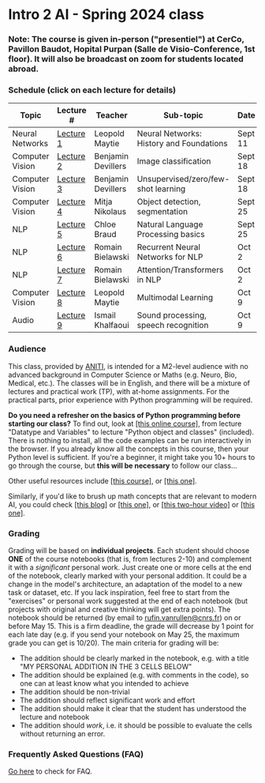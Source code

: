 # Intro 2 AI  -  Spring 2024 class

<!-- <div style="text-align: right"><a href="registration"> <h3>Go to registration</h3></a> </div> 

<div style="text-align: right"><h3>Registration is closed! (come back again next year)</h3> </div>
-->
### Note: The course is given in-person ("presentiel") at CerCo, Pavillon Baudot, Hopital Purpan (Salle de Visio-Conference, 1st floor). It will also be broadcast on zoom for students located abroad.

### Schedule (click on each lecture for details)

| Topic | Lecture # | Teacher | Sub-topic | Date  |  Time   |
|--------------|---------|---------------|----------------------------|--------------|--------|
| Neural Networks  | [Lecture 1](./Lecture1/index.md) | Leopold Maytie | Neural Networks: History and Foundations |  Sept 11 | 1:30-3:30pm  |
| Computer Vision  | [Lecture 2](./Lecture2/index.md) | Benjamin Devillers | Image classification |  Sept 18 | 1:30-3:30pm |
| Computer Vision  | [Lecture 3](./Lecture3/index.md) | Benjamin Devillers | Unsupervised/zero/few-shot learning |  Sept 18 | 3:30-6pm |
| Computer Vision  | [Lecture 4](./Lecture4/index.md) | Mitja Nikolaus | Object detection, segmentation |  Sept 25 | 4-6pm |
| NLP  | [Lecture 5](./Lecture5/index.md) | Chloe Braud | Natural Language Processing basics |  Sept 25 | 1:30-3:30pm |
| NLP  | [Lecture 6](./Lecture6/index.md) | Romain Bielawski | Recurrent Neural Networks for NLP |  Oct 2 | 1:30-3:30pm |
| NLP  | [Lecture 7](./Lecture7/index.md) | Romain Bielawski | Attention/Transformers in NLP |  Oct 2 | 4-6pm |
| Computer Vision  | [Lecture 8](./Lecture8/index.md) | Leopold Maytie | Multimodal Learning |  Oct 9 | 1:30-3:30pm |
| Audio  | [Lecture 9](./Lecture9/index.md) | Ismail Khalfaoui | Sound processing, speech recognition |  Oct 9 | 4-6pm |

### Audience
This class, provided by [ANITI](https://aniti.univ-toulouse.fr/en/), is intended for a M2-level audience with no advanced background in Computer Science or Maths (e.g. Neuro, Bio, Medical, etc.). The classes will be in English, and there will be a mixture of lectures and practical work (TP), with at-home assignments. For the practical parts, prior experience with Python programming will be required. 

**Do you need a refresher on the basics of Python programming before starting our class?** To find out, look at [[this online course]](https://thepythonguru.com/), from lecture "Datatype and Variables" to lecture "Python object and classes" (included). There is nothing to install, all the code examples can be run interactively in the browser. If you already know all the concepts in this course, then your Python level is sufficient. If you're a beginner, it might take you 10+ hours to go through the course, but **this will be necessary** to follow our class...

Other useful resources include [[this course]](https://www.python-course.eu), or [[this one]](https://www.programiz.com/python-programming). 

Similarly, if you'd like to brush up math concepts that are relevant to modern AI, you could check [[this blog]](https://www.edureka.co/blog/mathematics-for-machine-learning/) or [[this one]](https://www.analyticsvidhya.com/blog/2019/10/mathematics-behind-machine-learning/), or [[this two-hour video]](https://www.youtube.com/watch?v=iyxqcS1u5go) or [[this one]](https://www.youtube.com/watch?v=1VSZtNYMntM). 

<!-- 
### Registration
Priority is given to M2 students from Universite de Toulouse. The classes may be open to other interested participants from ANITI or outside, based on availability. 

To register for the class, **it is mandatory to sign up** with the following form:
#### [Registration form](registration)

Once registered, you will receive the visio-conference links for each class.
-->

### Grading
Grading will be based on **individual projects**. Each student should choose **ONE** of the course notebooks (that is, from lectures 2-10) and complement it with a *significant* personal work. Just create one or more cells at the end of the notebook, clearly marked with your personal addition. It could be a change in the model's architecture, an adaptation of the model to a new task or dataset, etc. If you lack inspiration, feel free to start from the "exercises" or personal work suggested at the end of each notebook (but projects with original and creative thinking will get extra points). The notebook should be returned (by email to rufin.vanrullen@cnrs.fr) on or before May 15. This is a firm deadline, the grade will decrease by 1 point for each late day (e.g. if you send your notebook on May 25, the maximum grade you can get is 10/20). The main criteria for grading will be:
* The addition should be clearly marked in the notebook, e.g. with a title "MY PERSONAL ADDITION IN THE 3 CELLS BELOW"
* The addition should be explained (e.g. with comments in the code), so one can at least know what you intended to achieve
* The addition should be non-trivial
* The addition should reflect significant work and effort
* The addition should make it clear that the student has understood the lecture and notebook
* The addition should *work*, i.e. it should be possible to evaluate the cells without returning an error.

<!-- The class is offered in 2022 as an off-curriculum optional course. There will be no grades and no exams. 

We may deliver a certificate of attendance if you need one; however, this should be mentioned when you register, and in that case we will monitor your attendance, including participation in at-home assignments. -->

### Frequently Asked Questions (FAQ)
[Go here](faq) to check for FAQ.


